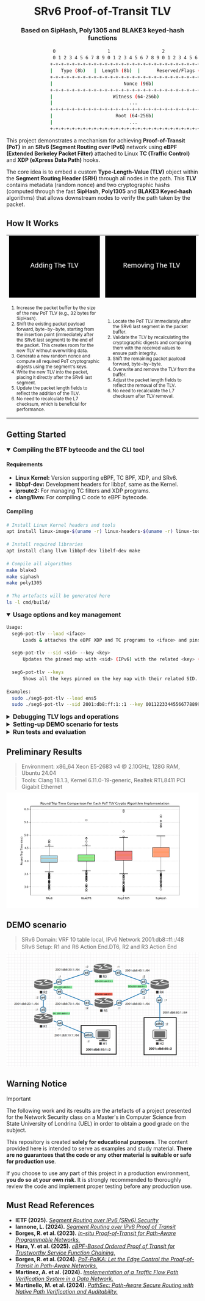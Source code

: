 <h1 align="center">SRv6 Proof-of-Transit TLV</h1>
<h3 align="center">Based on SipHash, Poly1305 and BLAKE3 keyed-hash functions</h3>

```bash
                 0                   1                   2                   3
                 0 1 2 3 4 5 6 7 8 9 0 1 2 3 4 5 6 7 8 9 0 1 2 3 4 5 6 7 8 9 0 1
                +-+-+-+-+-+-+-+-+-+-+-+-+-+-+-+-+-+-+-+-+-+-+-+-+-+-+-+-+-+-+-+-+-
                |   Type (8b)   |  Length (8b)  |      Reserved/Flags (16b)      |
                +-+-+-+-+-+-+-+-+-+-+-+-+-+-+-+-+-+-+-+-+-+-+-+-+-+-+-+-+-+-+-+-+-
                |                          Nonce (96b)                           |
                +-+-+-+-+-+-+-+-+-+-+-+-+-+-+-+-+-+-+-+-+-+-+-+-+-+-+-+-+-+-+-+-+-
                |                      Witness (64-256b)                         |
                |                            ...                                 |
                +-+-+-+-+-+-+-+-+-+-+-+-+-+-+-+-+-+-+-+-+-+-+-+-+-+-+-+-+-+-+-+-+-
                |                       Root (64-256b)                           |
                |                            ...                                 |
                +-+-+-+-+-+-+-+-+-+-+-+-+-+-+-+-+-+-+-+-+-+-+-+-+-+-+-+-+-+-+-+-+-
```

This project demonstrates a mechanism for achieving **Proof-of-Transit (PoT)** in an **SRv6 (Segment Routing over IPv6)** network using **eBPF  (Extended Berkeley Packet Filter)** attached to Linux **TC (Traffic Control)** and **XDP (eXpress Data Path)** hooks.

The core idea is to embed a custom **Type-Length-Value (TLV)** object within the **Segment Routing Header (SRH)** through all nodes in the path. This **TLV** contains metadata (random nonce) and two cryptographic hashs (computed through the fast **SipHash**, **Poly1305** and **BLAKE3 Keyed-hash** algorithms) that allows downstream nodes to verify the path taken by the packet.

## How It Works

<style>
  table td, th, tr {
    border: none !important;
  }
</style>
<table>
  <tr>
    <td width="50%"><img src="./topology/pot-tlv-insertion.gif" alt="PoT TLV Insertion" width="100%"/></td>
    <td width="50%"><img src="./topology/pot-tlv-removal.gif" alt="PoT TLV Removal" width="100%"/></td>
  </tr>
  <tr>
    <td width="50%">
      <small>
        <ol>
          <li>Increase the packet buffer by the size of the new PoT TLV (e.g., 32 bytes for SipHash).</li>
          <li>Shift the existing packet payload forward, byte-by-byte, starting from the insertion point (immediately after the SRv6 last segment) to the end of the packet. This creates room for the new TLV without overwriting data.</li>
          <li>Generate a new random nonce and compute all required PoT cryptographic digests using the segment's keys.</li>
          <li>Write the new TLV into the packet, placing it directly after the SRv6 last segment.</li>
          <li>Update the packet length fields to reflect the addition of the TLV.</li>
          <li>No need to recalculate the L7 checksum, which is beneficial for performance.</li>
        </ol>
      </small>
    </td>
    <td width="50%">
      <small>
        <ol>
          <li>Locate the PoT TLV immediately after the SRv6 last segment in the packet buffer.</li>
          <li>Validate the TLV by recalculating the cryptographic digests and comparing them with the received values to ensure path integrity.</li>
          <li>Shift the remaining packet payload forward, byte-by-byte.</li>
          <li>Overwrite and remove the TLV from the buffer.</li>
          <li>Adjust the packet length fields to reflect the removal of the TLV.</li>
          <li>No need to recalculate the L7 checksum after TLV removal.</li>
        </ol>
      </small>
    </td>
  </tr>
</table>

## Getting Started

<details open>
  <summary style="font-size: 16px;"><strong>Compiling the BTF bytecode and the CLI tool</strong></summary>

  #### Requirements

  * **Linux Kernel:** Version supporting eBPF, TC BPF, XDP, and SRv6.
  * **libbpf-dev:** Development headers for libbpf, same as the Kernel.
  * **iproute2:** For managing TC filters and XDP programs.
  * **clang/llvm:** For compiling C code to eBPF bytecode.

  #### Compiling

  ```bash
  # Install Linux Kernel headers and tools
  apt install linux-image-$(uname -r) linux-headers-$(uname -r) linux-tools-$(uname -r)

  # Install required libraries
  apt install clang llvm libbpf-dev libelf-dev make

  # Compile all algorithms
  make blake3
  make siphash
  make poly1305

  # The artefacts will be generated here
  ls -l cmd/build/
  ```
</details>
<details open>
  <summary style="font-size: 16px;"><strong>Usage options and key management</strong></summary>

  ```bash
  Usage:
    seg6-pot-tlv --load <iface>
        Loads & attaches the eBPF XDP and TC programs to <iface> and pins the maps.

    seg6-pot-tlv --sid <sid> --key <key>
        Updates the pinned map with <sid> (IPv6) with the related <key> (max 32B).

    seg6-pot-tlv --keys
        Shows all the keys pinned on the key map with their related SID.

  Examples:
    sudo ./seg6-pot-tlv --load ens5
    sudo ./seg6-pot-tlv --sid 2001:db8:ff:1::1 --key 00112233445566778899aabbccddeeff00112233445566778899aabbccddee11
  ```
</details>
<details>
  <summary style="font-size: 16px;"><strong>Debugging TLV logs and operations</strong></summary>

  ```bash
  # Monitor eBPF logs
  bpftool prog trace

  # Monitor SRv6 packets
  tcpdump -pni any "ip6[6]==43" -vvv -x
  tshark -i any -p -f "ip6[6]==43" -V -x
  ```
</details>
<details>
  <summary style="font-size: 16px;"><strong>Setting-up DEMO scenario for tests</strong></summary>

  - [topology/README.md](topology/README.md)
</details>
<details>
  <summary style="font-size: 16px;"><strong>Run tests and evaluation</strong></summary>

  - [tests/evaluation/README.md](tests/evaluation/README.md)
</details>

## Preliminary Results

<blockquote style="margin-bottom: 2px;">Environment: x86_64 Xeon E5-2683 v4 @ 2.10GHz, 128G RAM, Ubuntu 24.04</blockquote>
<blockquote style="margin-top: 0; margin-bottom: 6px;">Tools: Clang 18.1.3, Kernel 6.11.0-19-generic, Realtek RTL8411 PCI Gigabit Ethernet</blockquote>

<div align="center"><img src="./tests/evaluation/rtt_comparison_boxplot.png" /></div>

## DEMO scenario

<blockquote style="margin-bottom: 2px;">SRv6 Domain: VRF 10 table local, IPv6 Network 2001:db8::ff::/48</blockquote>
<blockquote style="margin-top: 0; margin-bottom: 6px;">SRv6 Setup: R1 and R6 Action End.DT6, R2 and R3 Action End</blockquote>

<div align="center"><img src="./topology/qemu-virtual-srv6.png" /></div>

## Warning Notice

> [!IMPORTANT]
>
> The following work and its results are the artefacts of a project presented for the Network Security class on a Master's in Computer Science from State University of Londrina (UEL) in order to obtain a good grade on the subject.
>
> This repository is created **solely for educational purposes**. The content provided here is intended to serve as examples and study material. **There are no guarantees that the code or any other material is suitable or safe for production use**.
>
> If you choose to use any part of this project in a production environment, **you do so at your own risk**. It is strongly recommended to thoroughly review the code and implement proper testing before any production use.

## Must Read References

- **IETF (2025).** *[Segment Routing over IPv6 (SRv6) Security](https://datatracker.ietf.org/doc/draft-ietf-spring-srv6-security/)*
- **Iannone, L. (2024).** *[Segment Routing over IPv6 Proof of Transit](https://datatracker.ietf.org/meeting/119/materials/slides-119-spring-srv6-proof-of-transit-00)*
- **Borges, R. et al. (2023).** *[In-situ Proof-of-Transit for Path-Aware Programmable Networks.](https://ieeexplore.ieee.org/document/10175482)*
- **Hara, Y. et al. (2025).** *[eBPF-Based Ordered Proof of Transit for Trustworthy Service Function Chaining.](https://ieeexplore.ieee.org/document/10924210)*
- **Borges, R. et al. (2024).** *[PoT-PolKA: Let the Edge Control the Proof-of-Transit in Path-Aware Networks.](https://ieeexplore.ieee.org/document/10500862)*
- **Martinez, A. et al. (2024).** *[Implementation of a Traffic Flow Path Verification System in a Data Network.](https://ieeexplore.ieee.org/document/10597042)*
- **Martinello, M. et al. (2024).** *[PathSec: Path-Aware Secure Routing with Native Path Verification and Auditability.](https://ieeexplore.ieee.org/document/10807493)*

